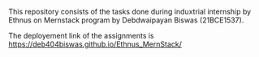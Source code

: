 This repository consists of the tasks done during induxtrial internship by Ethnus on Mernstack program by Debdwaipayan Biswas (21BCE1537).

The deployement link of the assignments is https://deb404biswas.github.io/Ethnus_MernStack/
